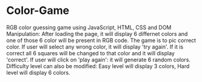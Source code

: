 # Color-Game
RGB color guessing game using JavaScript, HTML, CSS and DOM Manipulation: After loading the page, it will display 6 differnet colors and one of those 6 color will be present in RGB code. The game is to pic correct color. If user will select any wrong color, it will display 'try again'. If it is correct all 6 squares will be changed to that color and it will display 'correct'. If user will click on 'play again': it will generate 6 random colors. Difficulty level can also be modified: Easy level will display 3 colors, Hard level will display 6 colors.
